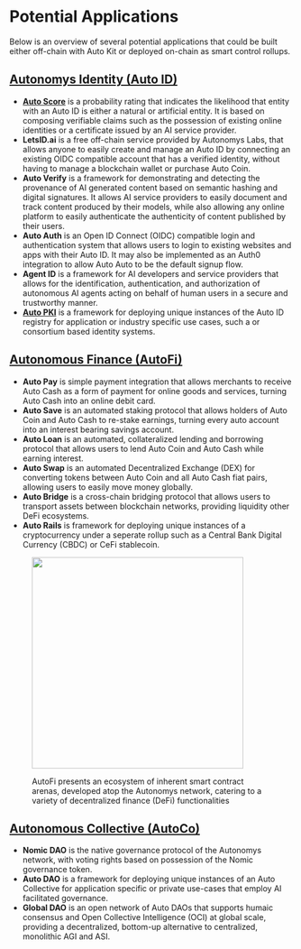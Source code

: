 # Potential Applications

Below is an overview of several potential applications that could be built either off-chain with Auto Kit or deployed on-chain as smart control rollups.

## [**Autonomys Identity (Auto ID)**](../autonomys-solutions/autoid/)

* [**Auto Score**](../autonomys-solutions/autokit/list-of-potential-applications-built-with-auto-kit/auto-score/) is a probability rating that indicates the likelihood that entity with an Auto ID is either a natural or artificial entity. It is based on composing verifiable claims such as the possession of existing online identities or a certificate issued by an AI service provider.
* **LetsID.ai** is a free off-chain service provided by Autonomys Labs, that allows anyone to easily create and manage an Auto ID by connecting an existing OIDC compatible account that has a verified identity, without having to manage a blockchain wallet or purchase Auto Coin.
* **Auto Verify** is a framework for demonstrating and detecting the provenance of AI generated content based on semantic hashing and digital signatures. It allows AI service providers to easily document and track content produced by their models, while also allowing any online platform to easily authenticate the authenticity of content published by their users.
* **Auto Auth** is an Open ID Connect (OIDC) compatible login and authentication system that allows users to login to existing websites and apps with their Auto ID. It may also be implemented as an Auth0 integration to allow Auto Auto to be the default signup flow.
* **Agent ID** is a framework for AI developers and service providers that allows for the identification, authentication, and authorization of autonomous AI agents acting on behalf of human users in a secure and trustworthy manner.
* [**Auto PKI**](broken-reference) is a framework for deploying unique instances of the Auto ID registry for application or industry specific use cases, such a or consortium based identity systems.

## [**Autonomous Finance (AutoFi)**](../autonomys-solutions/autofi/)

* **Auto Pay** is simple payment integration that allows merchants to receive Auto Cash as a form of payment for online goods and services, turning Auto Cash into an online debit card.
* **Auto Save** is an automated staking protocol that allows holders of Auto Coin and Auto Cash to re-stake earnings, turning every auto account into an interest bearing savings account.
* **Auto Loan** is an automated, collateralized lending and borrowing protocol that allows users to lend Auto Coin and Auto Cash while earning interest.
* **Auto Swap** is an automated Decentralized Exchange (DEX) for converting tokens between Auto Coin and all Auto Cash fiat pairs, allowing users to easily move money globally.
* **Auto Bridge** is a cross-chain bridging protocol that allows users to transport assets between blockchain networks, providing liquidity other DeFi ecosystems.
* **Auto Rails** is framework for deploying unique instances of a cryptocurrency under a seperate rollup such as a Central Bank Digital Currency (CBDC) or CeFi stablecoin.

<div align="left">

<figure><img src="../.gitbook/assets/DALL·E 2024-04-12 15.05.47 - Visualize a futuristic office designed with high-tech efficiency and sleek minimalism in mind. The office features various currencies merging into dig (1).webp" alt="" width="375"><figcaption><p>AutoFi presents an ecosystem of inherent smart contract arenas, developed atop the Autonomys network, catering to a variety of decentralized finance (DeFi) functionalities</p></figcaption></figure>

</div>

## [**Autonomous Collective (AutoCo)**](../autonomys-solutions/autoco/)

* **Nomic DAO** is the native governance protocol of the Autonomys network, with voting rights based on possession of the Nomic governance token.
* **Auto DAO** is a framework for deploying unique instances of an Auto Collective for application specific or private use-cases that employ AI facilitated governance.
* **Global DAO** is an open network of Auto DAOs that supports humaic consensus and Open Collective Intelligence (OCI) at global scale, providing a decentralized, bottom-up alternative to centralized, monolithic AGI and ASI.
